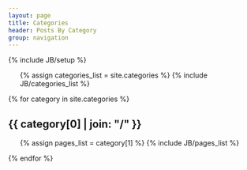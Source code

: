 ```yaml
---
layout: page
title: Categories
header: Posts By Category
group: navigation
---
```

{% include JB/setup %}

<ul class="tag_box inline">
  {% assign categories_list = site.categories %}
  {% include JB/categories_list %}
</ul>

{% for category in site.categories %}
  <h2 id="{{ category[0] }}-ref">{{ category[0] | join: "/" }}</h2>
  <ul>
    {% assign pages_list = category[1] %}  
    {% include JB/pages_list %}
  </ul>
{% endfor %}
